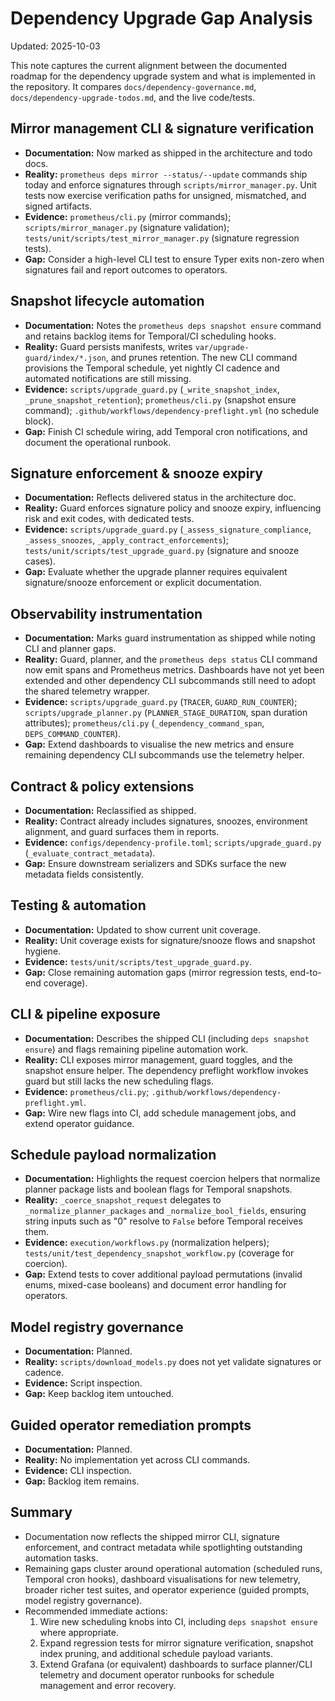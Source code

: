 # Dependency Upgrade Gap Analysis

Updated: 2025-10-03

This note captures the current alignment between the documented roadmap for the
dependency upgrade system and what is implemented in the repository. It
compares `docs/dependency-governance.md`,
`docs/dependency-upgrade-todos.md`, and the live code/tests.

## Mirror management CLI & signature verification

- **Documentation:** Now marked as shipped in the architecture and todo docs.
- **Reality:** `prometheus deps mirror --status/--update` commands ship today and
  enforce signatures through `scripts/mirror_manager.py`. Unit tests now
  exercise verification paths for unsigned, mismatched, and signed artifacts.
- **Evidence:** `prometheus/cli.py` (mirror commands);
  `scripts/mirror_manager.py` (signature validation);
  `tests/unit/scripts/test_mirror_manager.py` (signature regression tests).
- **Gap:** Consider a high-level CLI test to ensure Typer exits non-zero when
  signatures fail and report outcomes to operators.

## Snapshot lifecycle automation

- **Documentation:** Notes the `prometheus deps snapshot ensure` command and
  retains backlog items for Temporal/CI scheduling hooks.
- **Reality:** Guard persists manifests, writes
  `var/upgrade-guard/index/*.json`, and prunes retention. The new CLI command
  provisions the Temporal schedule, yet nightly CI cadence and automated
  notifications are still missing.
- **Evidence:** `scripts/upgrade_guard.py` (`_write_snapshot_index`,
  `_prune_snapshot_retention`); `prometheus/cli.py` (snapshot ensure command);
  `.github/workflows/dependency-preflight.yml` (no schedule block).
- **Gap:** Finish CI schedule wiring, add Temporal cron notifications, and
  document the operational runbook.

## Signature enforcement & snooze expiry

- **Documentation:** Reflects delivered status in the architecture doc.
- **Reality:** Guard enforces signature policy and snooze expiry, influencing
  risk and exit codes, with dedicated tests.
- **Evidence:** `scripts/upgrade_guard.py` (`_assess_signature_compliance`,
  `_assess_snoozes`, `_apply_contract_enforcements`);
  `tests/unit/scripts/test_upgrade_guard.py` (signature and snooze cases).
- **Gap:** Evaluate whether the upgrade planner requires equivalent
  signature/snooze enforcement or explicit documentation.

## Observability instrumentation

- **Documentation:** Marks guard instrumentation as shipped while noting CLI and
  planner gaps.
- **Reality:** Guard, planner, and the `prometheus deps status` CLI command now
  emit spans and Prometheus metrics. Dashboards have not yet been extended and
  other dependency CLI subcommands still need to adopt the shared telemetry
  wrapper.
- **Evidence:** `scripts/upgrade_guard.py` (`TRACER`, `GUARD_RUN_COUNTER`);
  `scripts/upgrade_planner.py` (`PLANNER_STAGE_DURATION`, span duration
  attributes); `prometheus/cli.py` (`_dependency_command_span`,
  `DEPS_COMMAND_COUNTER`).
- **Gap:** Extend dashboards to visualise the new metrics and ensure remaining
  dependency CLI subcommands use the telemetry helper.

## Contract & policy extensions

- **Documentation:** Reclassified as shipped.
- **Reality:** Contract already includes signatures, snoozes, environment
  alignment, and guard surfaces them in reports.
- **Evidence:** `configs/dependency-profile.toml`;
  `scripts/upgrade_guard.py` (`_evaluate_contract_metadata`).
- **Gap:** Ensure downstream serializers and SDKs surface the new metadata
  fields consistently.

## Testing & automation

- **Documentation:** Updated to show current unit coverage.
- **Reality:** Unit coverage exists for signature/snooze flows and snapshot
  hygiene.
- **Evidence:** `tests/unit/scripts/test_upgrade_guard.py`.
- **Gap:** Close remaining automation gaps (mirror regression tests,
  end-to-end coverage).

## CLI & pipeline exposure

- **Documentation:** Describes the shipped CLI (including `deps snapshot ensure`)
  and flags remaining pipeline automation work.
- **Reality:** CLI exposes mirror management, guard toggles, and the snapshot
  ensure helper. The dependency preflight workflow invokes guard but still
  lacks the new scheduling flags.
- **Evidence:** `prometheus/cli.py`;
  `.github/workflows/dependency-preflight.yml`.
- **Gap:** Wire new flags into CI, add schedule management jobs, and extend
  operator guidance.

## Schedule payload normalization

- **Documentation:** Highlights the request coercion helpers that normalize
  planner package lists and boolean flags for Temporal snapshots.
- **Reality:** `_coerce_snapshot_request` delegates to `_normalize_planner_packages`
  and `_normalize_bool_fields`, ensuring string inputs such as "0" resolve to
  `False` before Temporal receives them.
- **Evidence:** `execution/workflows.py` (normalization helpers);
  `tests/unit/test_dependency_snapshot_workflow.py` (coverage for coercion).
- **Gap:** Extend tests to cover additional payload permutations (invalid enums,
  mixed-case booleans) and document error handling for operators.

## Model registry governance

- **Documentation:** Planned.
- **Reality:** `scripts/download_models.py` does not yet validate signatures or
  cadence.
- **Evidence:** Script inspection.
- **Gap:** Keep backlog item untouched.

## Guided operator remediation prompts

- **Documentation:** Planned.
- **Reality:** No implementation yet across CLI commands.
- **Evidence:** CLI inspection.
- **Gap:** Backlog item remains.

## Summary

- Documentation now reflects the shipped mirror CLI, signature enforcement, and
  contract metadata while spotlighting outstanding automation tasks.
- Remaining gaps cluster around operational automation (scheduled runs,
  Temporal cron hooks), dashboard visualisations for new telemetry, broader
  richer test suites, and operator experience (guided prompts, model registry
  governance).
- Recommended immediate actions:
  1. Wire new scheduling knobs into CI, including `deps snapshot ensure` where
     appropriate.
  2. Expand regression tests for mirror signature verification, snapshot index
     pruning, and additional schedule payload variants.
  3. Extend Grafana (or equivalent) dashboards to surface planner/CLI telemetry
     and document operator runbooks for schedule management and error recovery.
